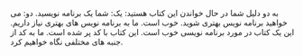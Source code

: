به دو دلیل شما در حال خواندن این کتاب هستید: یک: شما یک برنامه نویسید. دو: می خواهید برنامه نویس بهتری شوید. خوب است. ما به برنامه نویس های بهتری نیاز داریم.
این یک کتاب در مورد برنامه نویسی خوب است. این کتاب با کد پر شده است. ما به کد از جنبه های مختلفی نگاه خواهیم کرد.

